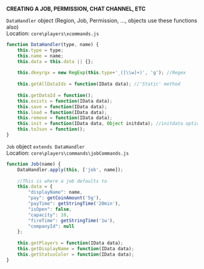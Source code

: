 **CREATING A JOB, PERMISSION, CHAT CHANNEL, ETC**

`DataHandler` object (Region, Job, Permission, ..., objects use these functions also)    
Location: `core\players\xcommands.js`
```js
function DataHandler(type, name) {
	this.type = type;
	this.name = name;
	this.data = this.data || {};
	
	this.dkeyrgx = new RegExp(this.type+'_([\\w]+)', 'g'); //Regex
	
	this.getAllDataIds = function(IData data); //'Static' method
	
	this.getDataId = function();
	this.exists = function(IData data);
	this.save = function(IData data);
	this.load = function(IData data);
	this.remove = function(IData data);
	this.init = function(IData data, Object initdata); //initdata optional and not used mostly
	this.toJson = function();
}
```

`Job` object `extends DataHandler`    
Location: `core\players\commands\jobCommands.js`
```js
function Job(name) {
	DataHandler.apply(this, ['job', name]);
	
	//This is where a job defaults to
	this.data = {
		"displayName": name,
		"pay": getCoinAmount('5g'),
		"payTime": getStringTime('20min'),
		"isOpen": false,
		"capacity": 10,
		"fireTime": getStringTime('1w'),
		"companyId": null
	};
	
	this.getPlayers = function(IData data);
	this.getDisplayName = function(IData data);
	this.getStatusColor = function(IData data);
}
```
